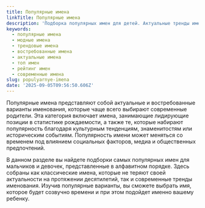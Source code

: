 ```yaml
---
title: Популярные имена
linkTitle: Популярные имена
description: 'Подборка популярных имен для детей. Актуальные тренды именования, самые востребованные варианты для мальчиков и девочек в России и мире.'
keywords:
  - популярные имена
  - модные имена
  - трендовые имена
  - востребованные имена
  - актуальные имена
  - топ имен
  - рейтинг имен
  - современные имена
slug: populyarnye-imena
date: '2025-09-05T09:56:50.606Z'
---
```


Популярные имена представляют собой актуальные и востребованные варианты именования, которые чаще всего выбирают современные родители. Эта категория включает имена, занимающие лидирующие позиции в статистике рождаемости, а также те, которые набирают популярность благодаря культурным тенденциям, знаменитостям или историческим событиям. Популярность имени может меняться со временем под влиянием социальных факторов, медиа и общественных предпочтений.

В данном разделе вы найдете подборки самых популярных имен для мальчиков и девочек, представленные в алфавитном порядке. Здесь собраны как классические имена, которые не теряют своей актуальности на протяжении десятилетий, так и современные тренды именования. Изучив популярные варианты, вы сможете выбрать имя, которое будет созвучно времени и при этом подойдет именно вашему ребенку.

